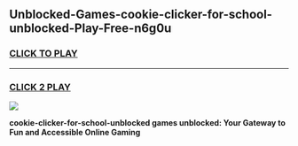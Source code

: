 
## Unblocked-Games-cookie-clicker-for-school-unblocked-Play-Free-n6g0u
<h3>
<a href="https://premium76.site?title=cookie-clicker-for-school-unblocked&ref=18A1">CLICK TO PLAY</a></h3>
<hr>

<h3>
<a href="https://premium76.site?title=cookie-clicker-for-school-unblocked&ref=18A1">CLICK 2 PLAY</a>
  
</h3>

<a href="https://premium76.site?title=cookie-clicker-for-school-unblocked&ref=18A1"><img src="https://clearcache.store/games.png"></a>


**cookie-clicker-for-school-unblocked games unblocked: Your Gateway to Fun and Accessible Online Gaming**
